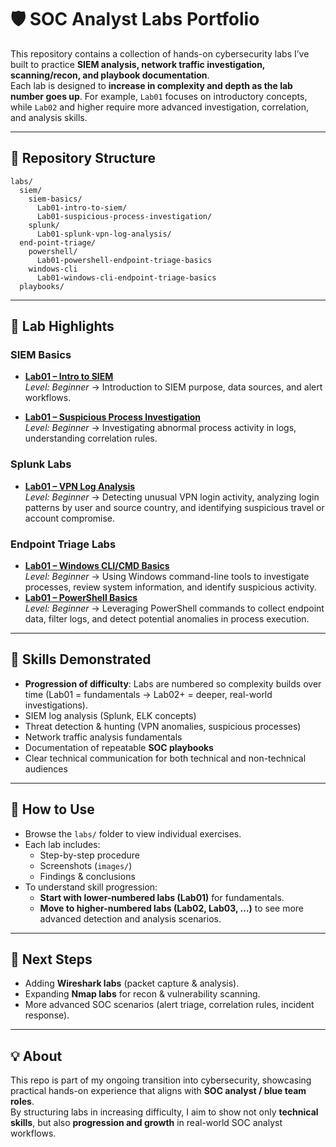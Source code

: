 # 🛡️ SOC Analyst Labs Portfolio

This repository contains a collection of hands-on cybersecurity labs I’ve built to practice **SIEM analysis, network traffic investigation, scanning/recon, and playbook documentation**.  
Each lab is designed to **increase in complexity and depth as the lab number goes up**. For example, `Lab01` focuses on introductory concepts, while `Lab02` and higher require more advanced investigation, correlation, and analysis skills.

---

## 📂 Repository Structure

```text
labs/
  siem/
    siem-basics/
      Lab01-intro-to-siem/
      Lab01-suspicious-process-investigation/
    splunk/
      Lab01-splunk-vpn-log-analysis/
  end-point-triage/
    powershell/
      Lab01-powershell-endpoint-triage-basics
    windows-cli
      Lab01-windows-cli-endpoint-triage-basics
  playbooks/
```

---

## 🔎 Lab Highlights

### SIEM Basics
- **[Lab01 – Intro to SIEM](labs/siem/siem-basics/Lab01-intro-to-siem/Lab01-intro-to-siem.md)**  
  *Level: Beginner* → Introduction to SIEM purpose, data sources, and alert workflows.  

- **[Lab01 – Suspicious Process Investigation](labs/siem/siem-basics/Lab01-suspicious-process-investigation/Lab01-suspicious-process-investigation.md)**  
  *Level: Beginner* → Investigating abnormal process activity in logs, understanding correlation rules.  

### Splunk Labs
- **[Lab01 – VPN Log Analysis](labs/siem/splunk/Lab01-splunk-vpn-log-analysis/Lab01-splunk-vpn-log-analysis.md)**  
  *Level: Beginner* → Detecting unusual VPN login activity, analyzing login patterns by user and source country, and identifying suspicious travel or account compromise.

### Endpoint Triage Labs
- **[Lab01 – Windows CLI/CMD Basics](https://github.com/ahnpj/soc-analyst-portfolio/blob/main/labs/endpoint-triage/windows-cli/Lab01-windows-cli-endpoint-triage-basics/Lab01-windows-cli-endpoint-triage-basics.md)**  
  *Level: Beginner* → Using Windows command-line tools to investigate processes, review system information, and identify suspicious activity.
- **[Lab01 – PowerShell Basics](https://github.com/ahnpj/soc-analyst-portfolio/blob/main/labs/endpoint-triage/powershell/Lab01-powershell-endpoint-triage-basics/Lab01-powershell-endpoint-triage-basics.md)**  
  *Level: Beginner* → Leveraging PowerShell commands to collect endpoint data, filter logs, and detect potential anomalies in process execution.  

---

## 🎯 Skills Demonstrated
- **Progression of difficulty**: Labs are numbered so complexity builds over time (Lab01 = fundamentals → Lab02+ = deeper, real-world investigations).  
- SIEM log analysis (Splunk, ELK concepts)  
- Threat detection & hunting (VPN anomalies, suspicious processes)  
- Network traffic analysis fundamentals  
- Documentation of repeatable **SOC playbooks**  
- Clear technical communication for both technical and non-technical audiences  

---

## 🚀 How to Use
- Browse the `labs/` folder to view individual exercises.  
- Each lab includes:
  - Step-by-step procedure  
  - Screenshots (`images/`)  
  - Findings & conclusions  
- To understand skill progression:
  - **Start with lower-numbered labs (Lab01)** for fundamentals.  
  - **Move to higher-numbered labs (Lab02, Lab03, …)** to see more advanced detection and analysis scenarios.  

---

## 📌 Next Steps
- Adding **Wireshark labs** (packet capture & analysis).  
- Expanding **Nmap labs** for recon & vulnerability scanning.  
- More advanced SOC scenarios (alert triage, correlation rules, incident response).  

---

## 💡 About
This repo is part of my ongoing transition into cybersecurity, showcasing practical hands-on experience that aligns with **SOC analyst / blue team roles**.  
By structuring labs in increasing difficulty, I aim to show not only **technical skills**, but also **progression and growth** in real-world SOC analyst workflows.
